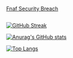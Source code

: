 [Fnaf Security Breach](https://github.com/jestxfot/fnafsecuritybreach)

<img src="https://komarev.com/ghpvc/?username=your-github-username&style=flat-square&color=blue" alt=""/>

[![GitHub Streak](https://github-readme-streak-stats.herokuapp.com?user=jestxfot&date_format=M%20j%5B%2C%20Y%5D)](https://git.io/streak-stats)

[![Anurag's GitHub stats](https://github-readme-stats.vercel.app/api?username=jestxfot&show_icons=true)](https://github.com/anuraghazra/github-readme-stats)

[![Top Langs](https://github-readme-stats.vercel.app/api/top-langs/?username=jestxfot)](https://github.com/anuraghazra/github-readme-stats)
